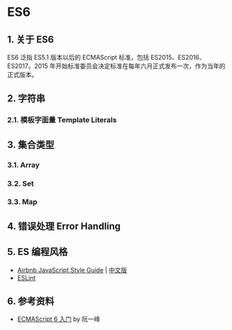 # ES6

## 1. 关于 ES6
ES6 泛指 ES5.1 版本以后的 ECMAScript 标准，包括 ES2015、ES2016、ES2017。2015 年开始标准委员会决定标准在每年六月正式发布一次，作为当年的正式版本。

## 2. 字符串

### 2.1. 模板字面量 Template Literals

## 3. 集合类型

### 3.1. Array

### 3.2. Set

### 3.3. Map

## 4. 错误处理 Error Handling

## 5. ES 编程风格
- [Airbnb JavaScript Style Guide](https://github.com/airbnb/javascript) | [中文版](https://github.com/sivan/javascript-style-guide)
- [ESLint](https://github.com/eslint/eslint)

## 6. 参考资料
- [ECMAScript 6 入门](http://es6.ruanyifeng.com/#docs/intro) by 阮一峰
